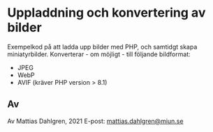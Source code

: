 # Uppladdning och konvertering av bilder
Exempelkod på att ladda upp bilder med PHP, och samtidgt skapa miniatyrbilder.
Konverterar - om möjligt - till följande bildformat:
* JPEG
* WebP
* AVIF (kräver PHP version > 8.1)

## Av
Av Mattias Dahlgren, 2021
E-post: mattias.dahlgren@miun.se